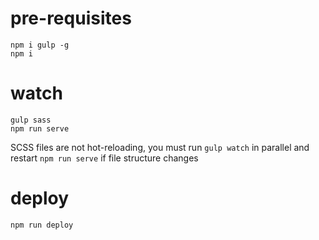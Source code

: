 # pre-requisites

```
npm i gulp -g
npm i
```

# watch

```
gulp sass
npm run serve
```

SCSS files are not hot-reloading, you must run `gulp watch` 
in parallel and restart `npm run serve` if file structure changes

# deploy

```
npm run deploy
```

